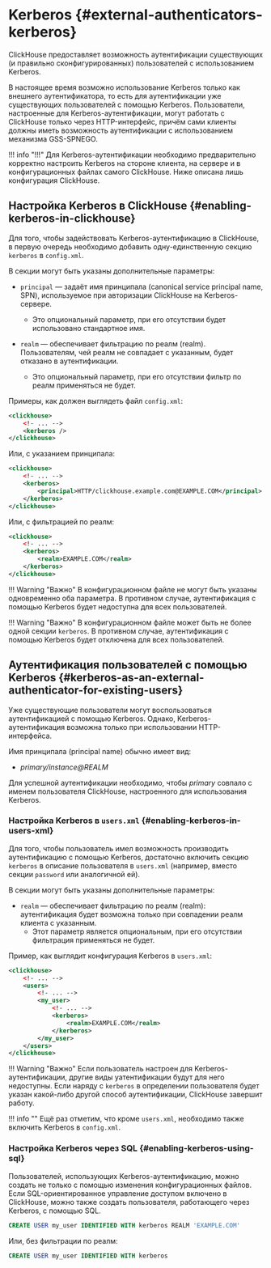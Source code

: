 # Kerberos {#external-authenticators-kerberos}

ClickHouse предоставляет возможность аутентификации существующих (и правильно сконфигурированных) пользователей с использованием Kerberos.

В настоящее время возможно использование Kerberos только как внешнего аутентификатора, то есть для аутентификации уже существующих пользователей с помощью Kerberos. Пользователи, настроенные для Kerberos-аутентификации, могут работать с ClickHouse только через HTTP-интерфейс, причём сами клиенты должны иметь возможность аутентификации с использованием механизма GSS-SPNEGO.


!!! info "!!!"
    Для Kerberos-аутентификации необходимо предварительно корректно настроить Kerberos на стороне клиента, на сервере и в конфигурационных файлах самого ClickHouse. Ниже описана лишь конфигурация ClickHouse.


## Настройка Kerberos в ClickHouse {#enabling-kerberos-in-clickhouse}

Для того, чтобы задействовать Kerberos-аутентификацию в ClickHouse, в первую очередь необходимо добавить одну-единственную секцию `kerberos` в `config.xml`.

В секции могут быть указаны дополнительные параметры:

- `principal` &mdash; задаёт имя принципала (canonical service principal name, SPN), используемое при авторизации ClickHouse на Kerberos-сервере.
  - Это опциональный параметр, при его отсутствии будет использовано стандартное имя.

- `realm` &mdash; обеспечивает фильтрацию по реалм (realm). Пользователям, чей реалм не совпадает с указанным, будет отказано в аутентификации.
  - Это опциональный параметр, при его отсутствии фильтр по реалм применяться не будет.

Примеры, как должен выглядеть файл `config.xml`:

```xml
<clickhouse>
    <!- ... -->
    <kerberos />
</clickhouse>
```

Или, с указанием принципала:

```xml
<clickhouse>
    <!- ... -->
    <kerberos>
        <principal>HTTP/clickhouse.example.com@EXAMPLE.COM</principal>
    </kerberos>
</clickhouse>
```

Или, с фильтрацией по реалм:

```xml
<clickhouse>
    <!- ... -->
    <kerberos>
        <realm>EXAMPLE.COM</realm>
    </kerberos>
</clickhouse>
```

!!! Warning "Важно"
    В конфигурационном файле не могут быть указаны одновременно оба параметра. В противном случае, аутентификация с помощью Kerberos будет недоступна для всех пользователей.

!!! Warning "Важно"
    В конфигурационном файле может быть не более одной секции `kerberos`. В противном случае, аутентификация с помощью Kerberos будет отключена для всех пользователей.


## Аутентификация пользователей с помощью Kerberos {#kerberos-as-an-external-authenticator-for-existing-users}

Уже существующие пользователи могут воспользоваться аутентификацией с помощью Kerberos. Однако, Kerberos-аутентификация возможна только при использовании HTTP-интерфейса.

Имя принципала (principal name) обычно имеет вид:

- *primary/instance@REALM*

Для успешной аутентификации необходимо, чтобы *primary* совпало с именем пользователя ClickHouse, настроенного для использования Kerberos.

### Настройка Kerberos в `users.xml` {#enabling-kerberos-in-users-xml}

Для того, чтобы пользователь имел возможность производить аутентификацию с помощью Kerberos, достаточно включить секцию `kerberos` в описание пользователя в `users.xml` (например, вместо секции `password` или аналогичной ей).

В секции могут быть указаны дополнительные параметры:

- `realm` &mdash; обеспечивает фильтрацию по реалм (realm): аутентификация будет возможна только при совпадении реалм клиента с указанным.
  - Этот параметр является опциональным, при его отсутствии фильтрация применяться не будет.

Пример, как выглядит конфигурация Kerberos в `users.xml`:

```xml
<clickhouse>
    <!- ... -->
    <users>
        <!- ... -->
        <my_user>
            <!- ... -->
            <kerberos>
                <realm>EXAMPLE.COM</realm>
            </kerberos>
        </my_user>
    </users>
</clickhouse>
```


!!! Warning "Важно"
    Если пользователь настроен для Kerberos-аутентификации, другие виды уатентификации будут для него недоступны. Если наряду с `kerberos` в определении пользователя будет указан какой-либо другой способ аутентификации, ClickHouse завершит работу.

!!! info ""
    Ещё раз отметим, что кроме `users.xml`, необходимо также включить Kerberos в `config.xml`.

### Настройка Kerberos через SQL {#enabling-kerberos-using-sql}

Пользователей, использующих Kerberos-аутентификацию, можно создать не только с помощью изменения конфигурационных файлов.
Если SQL-ориентированное управление доступом включено в ClickHouse, можно также создать пользователя, работающего через Kerberos, с помощью SQL.

```sql
CREATE USER my_user IDENTIFIED WITH kerberos REALM 'EXAMPLE.COM'
```

Или, без фильтрации по реалм:

```sql
CREATE USER my_user IDENTIFIED WITH kerberos
```
